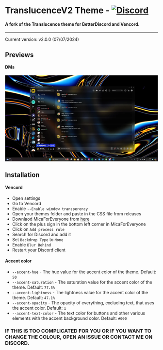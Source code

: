 # TranslucenceV2 Theme - [![Discord][discord-logo]][discord-url]
#### A fork of the Translucence theme for BetterDiscord and Vencord.
<hr>

Current version: v2.0.0 (07/07/2024)

## Previews

#### DMs

![discord-105](https://github.com/WarFiN123/Translucencev2/blob/6ddc2d231cbac8699fc3d82573beb701b56ab8f4/assets/screenshot.png?raw=true)

## Installation

#### Vencord
 - Open settings
 - Go to Vencord
 - Enable `--Enable window transperency`
 - Open your themes folder and paste in the CSS file from releases
 - Downlaod MicaForEveryone from [here](https://github.com/MicaForEveryone/MicaForEveryone/releases)
 - Click on the plus sign in the bottom left corner in MicaForEveryone
 - Click on `Add process rule`
 - Search for Discord and add it
 - Set `Backdrop Type` to `None`
 - Enable `Blur Behind`
 - Restart your Discord client

#### Accent color
 - `--accent-hue` - The hue value for the accent color of the theme. Default: `50`
 - `--accent-saturation` - The saturation value for the accent color of the theme. Default: `77.5%`
 - `--accent-lightness` - The lightness value for the accent color of the theme. Default: `47.1%`
 - `--accent-opacity` - The opacity of everything, excluding text, that uses the accent color. Default: `1`
 - `--accent-text-color` - The text color for buttons and other various elements with the accent background color. Default: `#000`
### IF THIS IS TOO COMPLICATED FOR YOU OR IF YOU WANT TO CHANGE THE COLOUR, OPEN AN ISSUE OR CONTACT ME ON DISCORD.
 
[discord-logo]: https://img.shields.io/static/v1?label=Discord&message=Server&style=flat&logo=discord&color=blue
[discord-url]: https://discord.gg/t6CKrYvQuE